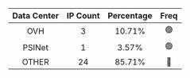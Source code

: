 | Data Center | IP Count | Percentage | Freq |
|:------------:|:--------:|:-----------:|:-----:|
| OVH | 3 | 10.71% | 🟢 |
| PSINet | 1 | 3.57% | 🟢 |
| OTHER | 24 | 85.71% | 🔴 |
